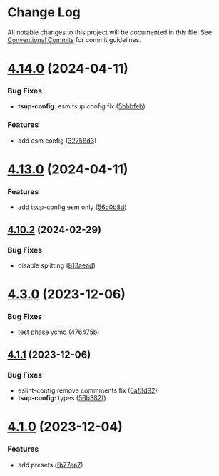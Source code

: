 # Change Log

All notable changes to this project will be documented in this file.
See [Conventional Commits](https://conventionalcommits.org) for commit guidelines.

# [4.14.0](https://github.com/lskjs/lskjs/compare/v4.13.0...v4.14.0) (2024-04-11)


### Bug Fixes

* **tsup-config:**  esm tsup config fix ([5bbbfeb](https://github.com/lskjs/lskjs/commit/5bbbfeb8443a5f5d1e7dde83d52e208c8cd3aa2b))


### Features

* add esm config ([32758d3](https://github.com/lskjs/lskjs/commit/32758d3fe1e74dc260a0dbbc3898aca6c85ba0a4))





# [4.13.0](https://github.com/lskjs/lskjs/compare/v4.12.0...v4.13.0) (2024-04-11)


### Features

* add tsup-config esm only ([56c0b8d](https://github.com/lskjs/lskjs/commit/56c0b8dc4faf69f00f18bcf8a40dcf1c758fb015))





## [4.10.2](https://github.com/lskjs/lskjs/compare/v4.10.1...v4.10.2) (2024-02-29)


### Bug Fixes

* disable splitting ([813aead](https://github.com/lskjs/lskjs/commit/813aead5bf415c5e044a8828d07d66e01779a51e))





# [4.3.0](https://github.com/lskjs/lskjs/compare/v4.2.0...v4.3.0) (2023-12-06)


### Bug Fixes

* test phase ycmd ([476475b](https://github.com/lskjs/lskjs/commit/476475bbeb0289e9e2f4175fbae19bf4af8dc007))





## [4.1.1](https://github.com/lskjs/lskjs/compare/v4.1.0...v4.1.1) (2023-12-06)


### Bug Fixes

* eslint-config remove commments fix ([6af3d82](https://github.com/lskjs/lskjs/commit/6af3d820efa70aab9e406cf693463278401e4e70))
* **tsup-config:** types ([56b382f](https://github.com/lskjs/lskjs/commit/56b382ffb4bf3cb105b403a15b71a6982dba73ba))





# [4.1.0](https://github.com/lskjs/lskjs/compare/v4.0.0-alpha.1...v4.1.0) (2023-12-04)


### Features

* add presets ([fb77ea7](https://github.com/lskjs/lskjs/commit/fb77ea7a166945ead62ec5a6771735611fd5a133))
